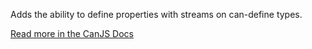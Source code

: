 Adds the ability to define properties with streams on can-define types.

[Read more in the CanJS Docs](https://canjs.com/doc/can-define-stream-kefir.html)
